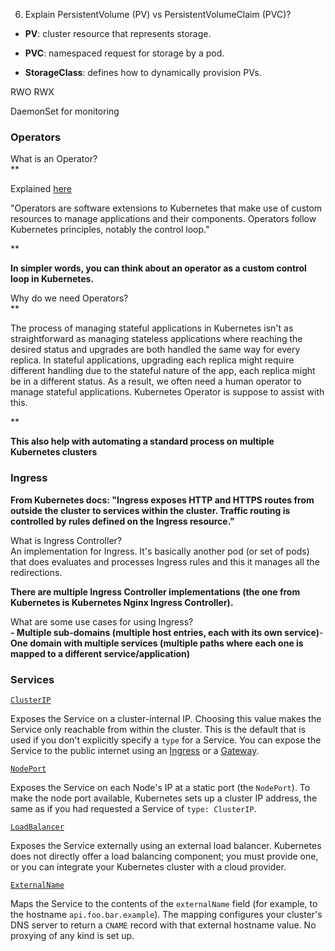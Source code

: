 6. Explain PersistentVolume (PV) vs PersistentVolumeClaim (PVC)?

- **PV**: cluster resource that represents storage.
    
- **PVC**: namespaced request for storage by a pod.
    
- **StorageClass**: defines how to dynamically provision PVs.




RWO
RWX


DaemonSet for monitoring

### Operators
[](https://github.com/bregman-arie/devops-exercises/blob/master/topics/kubernetes/README.md#operators)

What is an Operator?  
**

Explained [here](https://kubernetes.io/docs/concepts/extend-kubernetes/operator)

"Operators are software extensions to Kubernetes that make use of custom resources to manage applications and their components. Operators follow Kubernetes principles, notably the control loop."

**

**In simpler words, you can think about an operator as a custom control loop in Kubernetes.**

Why do we need Operators?  
**

The process of managing stateful applications in Kubernetes isn't as straightforward as managing stateless applications where reaching the desired status and upgrades are both handled the same way for every replica. In stateful applications, upgrading each replica might require different handling due to the stateful nature of the app, each replica might be in a different status. As a result, we often need a human operator to manage stateful applications. Kubernetes Operator is suppose to assist with this.

**

**This also help with automating a standard process on multiple Kubernetes clusters**

### Ingress
**From Kubernetes docs: "Ingress exposes HTTP and HTTPS routes from outside the cluster to services within the cluster. Traffic routing is controlled by rules defined on the Ingress resource."**

What is Ingress Controller?  
An implementation for Ingress. It's basically another pod (or set of pods) that does evaluates and processes Ingress rules and this it manages all the redirections.

**There are multiple Ingress Controller implementations (the one from Kubernetes is Kubernetes Nginx Ingress Controller).**

What are some use cases for using Ingress?  
**- Multiple sub-domains (multiple host entries, each with its own service)**- **One domain with multiple services (multiple paths where each one is mapped to a different service/application)**

### Services

[`ClusterIP`](https://kubernetes.io/docs/concepts/services-networking/service/#type-clusterip)

Exposes the Service on a cluster-internal IP. Choosing this value makes the Service only reachable from within the cluster. This is the default that is used if you don't explicitly specify a `type` for a Service. You can expose the Service to the public internet using an [Ingress](https://kubernetes.io/docs/concepts/services-networking/ingress/) or a [Gateway](https://gateway-api.sigs.k8s.io/).

[`NodePort`](https://kubernetes.io/docs/concepts/services-networking/service/#type-nodeport)

Exposes the Service on each Node's IP at a static port (the `NodePort`). To make the node port available, Kubernetes sets up a cluster IP address, the same as if you had requested a Service of `type: ClusterIP`.

[`LoadBalancer`](https://kubernetes.io/docs/concepts/services-networking/service/#loadbalancer)

Exposes the Service externally using an external load balancer. Kubernetes does not directly offer a load balancing component; you must provide one, or you can integrate your Kubernetes cluster with a cloud provider.

[`ExternalName`](https://kubernetes.io/docs/concepts/services-networking/service/#externalname)

Maps the Service to the contents of the `externalName` field (for example, to the hostname `api.foo.bar.example`). The mapping configures your cluster's DNS server to return a `CNAME` record with that external hostname value. No proxying of any kind is set up.